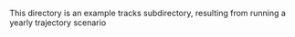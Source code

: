 This directory is an example tracks subdirectory, resulting from running a yearly trajectory scenario
